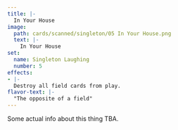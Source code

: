 ```yaml
---
title: |-
  In Your House
image: 
  path: cards/scanned/singleton/05 In Your House.png
  text: |-
    In Your House
set:
  name: Singleton Laughing
  number: 5
effects: 
- |-
  Destroy all field cards from play.
flavor-text: |-
  "The opposite of a field"
---
```

Some actual info about this thing TBA.
